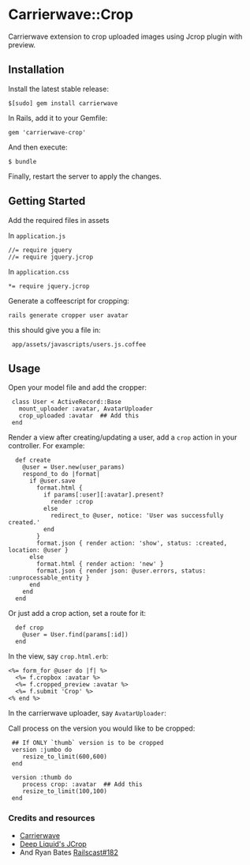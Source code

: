# Carrierwave::Crop

Carrierwave extension to crop uploaded images using Jcrop plugin with preview.

## Installation

Install the latest stable release:

    $[sudo] gem install carrierwave

In Rails, add it to your Gemfile:

    gem 'carrierwave-crop'

And then execute:

    $ bundle

Finally, restart the server to apply the changes.

## Getting Started

Add the required files in assets

In  `application.js`

    //= require jquery
    //= require jquery.jcrop

In  `application.css`

    *= require jquery.jcrop

Generate a coffeescript for cropping:

    rails generate cropper user avatar

 this should give you a file in:
 
     app/assets/javascripts/users.js.coffee    

## Usage

Open your model file and add the cropper:

     class User < ActiveRecord::Base
       mount_uploader :avatar, AvatarUploader
       crop_uploaded :avatar  ## Add this
     end        

Render a view after creating/updating a user, add a `crop` action in your controller. For example:

      def create
        @user = User.new(user_params)
        respond_to do |format|
          if @user.save
            format.html {
              if params[:user][:avatar].present?
                render :crop
              else
                redirect_to @user, notice: 'User was successfully created.'
              end
            }
            format.json { render action: 'show', status: :created, location: @user }
          else
            format.html { render action: 'new' }
            format.json { render json: @user.errors, status: :unprocessable_entity }
          end
        end
      end

Or just add a crop action, set a route for it:

      def crop
        @user = User.find(params[:id])
      end

In the view, say `crop.html.erb`:

    <%= form_for @user do |f| %>
      <%= f.cropbox :avatar %>
      <%= f.cropped_preview :avatar %>
      <%= f.submit 'Crop' %>
    <% end %>

In the carrierwave uploader, say `AvatarUploader`:

Call process on the version you would like to be cropped:

     ## If ONLY `thumb` version is to be cropped
     version :jumbo do
        resize_to_limit(600,600)
     end

     version :thumb do
        process crop: :avatar  ## Add this
        resize_to_limit(100,100)
     end      

### Credits and resources
* [Carrierwave](https://github.com/carrierwaveuploader/carrierwave)
* [Deep Liquid's JCrop](http://deepliquid.com/content/Jcrop.html)
* And Ryan Bates [Railscast#182](http://railscasts.com/episodes/182-cropping-images/)
